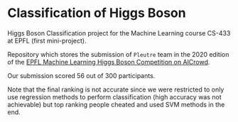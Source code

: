 # Classification of Higgs Boson
####

Higgs Boson Classification project for the Machine Learning course CS-433 at EPFL (first mini-project).

Repository which stores the submission of `Pleutre` team in the 2020 edition of the [EPFL Machine Learning Higgs Boson Competition on AICrowd](https://www.aicrowd.com/challenges/epfl-machine-learning-higgs/).

Our submission scored 56 out of 300 participants.

Note that the final ranking is not accurate since we were restricted to only use regression methods to perform classification (high accuracy was not achievable) but top ranking people cheated and used SVM methods in the end.  
